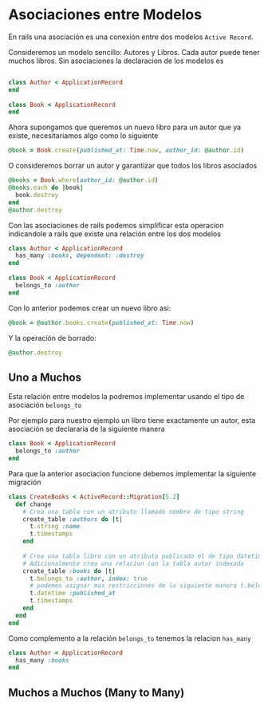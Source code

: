 # Asociaciones entre Modelos
En rails una asociación es una conexión entre dos modelos ```Active Record```.

Consideremos un modelo sencillo: Autores y Libros. Cada autor puede tener muchos libros. Sin asociaciones la declaracion de los modelos es 
```ruby

class Author < ApplicationRecord
end
 
class Book < ApplicationRecord
end

```

Ahora supongamos que queremos un nuevo libro para un autor que ya existe, necesitariamos algo como lo siguiente

```ruby
@book = Book.create(published_at: Time.now, author_id: @author.id)
```

O consideremos borrar un autor  y garantizar que todos los libros asociados 

```ruby 
@books = Book.where(author_id: @author.id)
@books.each do |book|
  book.destroy
end
@author.destroy
```
Con las asociaciones de rails podemos simplificar esta operacion indicandole a rails que existe una relación entre los dos modelos

```ruby
class Author < ApplicationRecord
  has_many :books, dependent: :destroy
end
 
class Book < ApplicationRecord
  belongs_to :author
end
```
Con lo anterior podemos crear un nuevo libro asi:
```ruby
@book = @author.books.create(published_at: Time.now)
```
Y la operación de borrado:
```ruby
@author.destroy
```
## Uno a Muchos
Esta relación entre modelos la podremos implementar usando el tipo de asociación ```belongs_to```

Por ejemplo para nuestro ejemplo un libro tiene exactamente un autor, esta asociación se declararia de la siguiente manera
```ruby
class Book < ApplicationRecord
  belongs_to :author
end
```

Para que la anterior asociacion funcione debemos implementar la siguiente migración

```ruby
class CreateBooks < ActiveRecord::Migration[5.2]
  def change
    # Crea una tabla con un atributo llamado nombre de tipo string 
    create_table :authors do |t|
      t.string :name
      t.timestamps
    end
 
    # Crea una tabla libro con un atributo publicado el de tipo datetime
    # Adicionalmente crea una relacion con la tabla autor indexada
    create_table :books do |t|
      t.belongs_to :author, index: true
      # podemos asignar mas restricciones de la siguiente manera t.belongs_to :author, index: { unique: true }, foreign_key: true
      t.datetime :published_at
      t.timestamps
    end
  end
end
```

Como complemento a la relación ```belongs_to``` tenemos la relacion ```has_many```
```ruby
class Author < ApplicationRecord
  has_many :books
end
```
## Muchos a Muchos (Many to Many)
